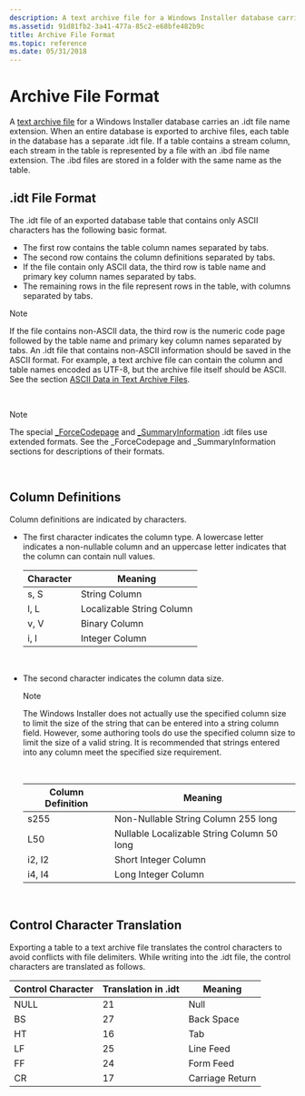 ```yaml
---
description: A text archive file for a Windows Installer database carries an .idt file name extension.
ms.assetid: 91d81fb2-3a41-477a-85c2-e68bfe482b9c
title: Archive File Format
ms.topic: reference
ms.date: 05/31/2018
---
```


# Archive File Format

A [text archive file](text-archive-files.md) for a Windows Installer database carries an .idt file name extension. When an entire database is exported to archive files, each table in the database has a separate .idt file. If a table contains a stream column, each stream in the table is represented by a file with an .ibd file name extension. The .ibd files are stored in a folder with the same name as the table.

## .idt File Format

The .idt file of an exported database table that contains only ASCII characters has the following basic format.

-   The first row contains the table column names separated by tabs.
-   The second row contains the column definitions separated by tabs.
-   If the file contain only ASCII data, the third row is table name and primary key column names separated by tabs.
-   The remaining rows in the file represent rows in the table, with columns separated by tabs.

> [!Note]  
> If the file contains non-ASCII data, the third row is the numeric code page followed by the table name and primary key column names separated by tabs. An .idt file that contains non-ASCII information should be saved in the ASCII format. For example, a text archive file can contain the column and table names encoded as UTF-8, but the archive file itself should be ASCII. See the section [ASCII Data in Text Archive Files](ascii-data-in-text-archive-files.md).

 

> [!Note]  
> The special [\_ForceCodepage](-forcecodepage.md) and [\_SummaryInformation](-summaryinformation.md) .idt files use extended formats. See the \_ForceCodepage and \_SummaryInformation sections for descriptions of their formats.

 

## Column Definitions

Column definitions are indicated by characters.

-   The first character indicates the column type. A lowercase letter indicates a non-nullable column and an uppercase letter indicates that the column can contain null values.

    | Character | Meaning                   |
    |-----------|---------------------------|
    | s, S      | String Column             |
    | l, L      | Localizable String Column |
    | v, V      | Binary Column             |
    | i, I      | Integer Column            |

    

     

-   The second character indicates the column data size.

    > [!Note]  
    > The Windows Installer does not actually use the specified column size to limit the size of the string that can be entered into a string column field. However, some authoring tools do use the specified column size to limit the size of a valid string. It is recommended that strings entered into any column meet the specified size requirement.

     

    

    | Column Definition | Meaning                                    |
    |-------------------|--------------------------------------------|
    | s255              | Non-Nullable String Column 255 long        |
    | L50               | Nullable Localizable String Column 50 long |
    | i2, I2            | Short Integer Column                       |
    | i4, I4            | Long Integer Column                        |

    

     

## Control Character Translation

Exporting a table to a text archive file translates the control characters to avoid conflicts with file delimiters. While writing into the .idt file, the control characters are translated as follows.



| Control Character | Translation in .idt | Meaning         |
|-------------------|---------------------|-----------------|
| NULL              | 21                  | Null            |
| BS                | 27                  | Back Space      |
| HT                | 16                  | Tab             |
| LF                | 25                  | Line Feed       |
| FF                | 24                  | Form Feed       |
| CR                | 17                  | Carriage Return |



 

 

 



